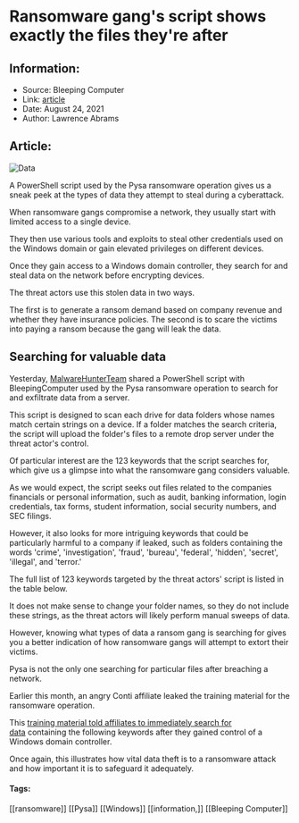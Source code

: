 # Ransomware gang's script shows exactly the files they're after
### 

## Information:
+ Source: Bleeping Computer
+ Link: [article](https://www.bleepingcomputer.com/news/security/ransomware-gangs-script-shows-exactly-the-files-theyre-after/)
+ Date: August 24, 2021
+ Author: Lawrence Abrams


## Article:
![Data](https://www.bleepstatic.com/content/hl-images/2021/08/24/database-header.jpg)


A PowerShell script used by the Pysa ransomware operation gives us a sneak peek at the types of data they attempt to steal during a cyberattack.


When ransomware gangs compromise a network, they usually start with limited access to a single device.


They then use various tools and exploits to steal other credentials used on the Windows domain or gain elevated privileges on different devices.


Once they gain access to a Windows domain controller, they search for and steal data on the network before encrypting devices.


The threat actors use this stolen data in two ways.


The first is to generate a ransom demand based on company revenue and whether they have insurance policies. The second is to scare the victims into paying a ransom because the gang will leak the data.


Searching for valuable data
---------------------------


Yesterday, [MalwareHunterTeam](https://twitter.com/malwrhunterteam) shared a PowerShell script with BleepingComputer used by the Pysa ransomware operation to search for and exfiltrate data from a server.


This script is designed to scan each drive for data folders whose names match certain strings on a device. If a folder matches the search criteria, the script will upload the folder's files to a remote drop server under the threat actor's control.


Of particular interest are the 123 keywords that the script searches for, which give us a glimpse into what the ransomware gang considers valuable.


As we would expect, the script seeks out files related to the companies financials or personal information, such as audit, banking information, login credentials, tax forms, student information, social security numbers, and SEC filings.


However, it also looks for more intriguing keywords that could be particularly harmful to a company if leaked, such as folders containing the words 'crime', 'investigation', 'fraud', 'bureau', 'federal', 'hidden', 'secret', 'illegal', and 'terror.'


The full list of 123 keywords targeted by the threat actors' script is listed in the table below.


It does not make sense to change your folder names, so they do not include these strings, as the threat actors will likely perform manual sweeps of data.


However, knowing what types of data a ransom gang is searching for gives you a better indication of how ransomware gangs will attempt to extort their victims.


Pysa is not the only one searching for particular files after breaching a network.


Earlier this month, an angry Conti affiliate leaked the training material for the ransomware operation.


This [training material told affiliates to immediately search for data](https://www.bleepingcomputer.com/news/security/conti-ransomware-prioritizes-revenue-and-cyberinsurance-data-theft/) containing the following keywords after they gained control of a Windows domain controller.


Once again, this illustrates how vital data theft is to a ransomware attack and how important it is to safeguard it adequately.




#### Tags:
[[ransomware]] [[Pysa]] [[Windows]] [[information,]] [[Bleeping Computer]]
